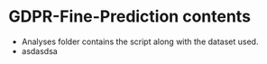 # GDPR-Fine-Prediction contents
 * Analyses folder contains the script along with the dataset used.
 * asdasdsa
